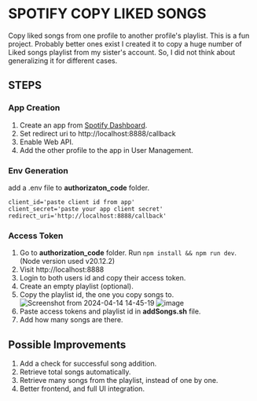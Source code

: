 # SPOTIFY COPY LIKED SONGS
Copy liked songs from one profile to another profile's playlist. This is a fun project. Probably better ones exist
I created it to copy a huge number of Liked songs playlist from my sister's account. So, I did not think about generalizing it for different cases.
## STEPS
### App Creation
1. Create an app from [Spotify Dashboard](https://developer.spotify.com/dashboard).
2. Set redirect uri to http://localhost:8888/callback
3. Enable Web API.
4. Add the other profile to the app in User Management.

### Env Generation
add a .env file to **authorizaton_code** folder.
```
client_id='paste client id from app'
client_secret='paste your app client secret'
redirect_uri='http://localhost:8888/callback'
```

### Access Token
1. Go to **authorization_code** folder. Run `npm install && npm run dev`. (Node version used v20.12.2)
2. Visit http://localhost:8888
3. Login to both users id and copy their access token.
4. Create an empty playlist (optional).
5. Copy the playlist id, the one you copy songs to.
![Screenshot from 2024-04-14 14-45-19](https://github.com/parthokunda/Spotify-Copy-Liked-Songs/assets/76593389/b9dfe1ad-6db4-4966-9d2c-d42ce347a7c8)
![image](https://github.com/parthokunda/Spotify-Copy-Liked-Songs/assets/76593389/ca5d85ca-434b-4da6-ae24-c9299e4858b3)
6. Paste access tokens and playlist id in **addSongs.sh** file.
7. Add how many songs are there.

## Possible Improvements
1. Add a check for successful song addition.
2. Retrieve total songs automatically.
3. Retrieve many songs from the playlist, instead of one by one.
4. Better frontend, and full UI integration.
